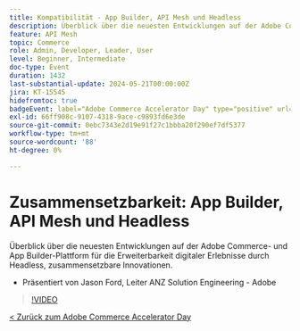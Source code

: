 ```yaml
---
title: Kompatibilität - App Builder, API Mesh und Headless
description: Überblick über die neuesten Entwicklungen auf der Adobe Commerce- und App Builder-Plattform für die Erweiterbarkeit digitaler Erlebnisse durch Headless, zusammensetzbare Innovationen. Präsentiert von Jason Ford, Leiter ANZ Solution Engineering - Adobe
feature: API Mesh
topic: Commerce
role: Admin, Developer, Leader, User
level: Beginner, Intermediate
doc-type: Event
duration: 1432
last-substantial-update: 2024-05-21T00:00:00Z
jira: KT-15545
hidefromtoc: true
badgeEvent: label="Adobe Commerce Accelerator Day" type="positive" url="https://experienceleague.adobe.com/de/docs/events/apac-commerce-recordings/2024/overview"
exl-id: 66ff908c-9107-4318-9ace-c9893fd6e3de
source-git-commit: 0ebc7343e2d19e91f27c1bbba20f290ef7df5377
workflow-type: tm+mt
source-wordcount: '88'
ht-degree: 0%

---
```


# Zusammensetzbarkeit: App Builder, API Mesh und Headless

Überblick über die neuesten Entwicklungen auf der Adobe Commerce- und App Builder-Plattform für die Erweiterbarkeit digitaler Erlebnisse durch Headless, zusammensetzbare Innovationen.

+ Präsentiert von Jason Ford, Leiter ANZ Solution Engineering - Adobe

>[!VIDEO](https://video.tv.adobe.com/v/3429272/?learn=on)

[&lt; Zurück zum Adobe Commerce Accelerator Day](./overview.md)
